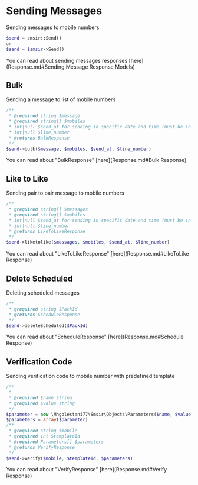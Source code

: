 # Sending Messages
Sending messages to mobile numbers
```php
$send = smsir::Send()
or
$send = $smsir->Send()
```

You can read about sending messages responses [here](Response.md#Sending Message Response Models)
## Bulk
Sending a message to list of mobile numbers
```php
/**
 * @required string $message
 * @required string[] $mobiles
 * int|null $send_at for sending in specific date and time (must be in unix)
 * int|null $line_number 
 * @returns BulkResponse
 */
$send->bulk($message, $mobiles, $send_at, $line_number)
```
You can read about "BulkResponse" [here](Response.md#Bulk Response)

## Like to Like
Sending pair to pair message to mobile numbers
```php
/**
 * @required string[] $messages
 * @required string[] $mobiles
 * int|null $send_at for sending in specific date and time (must be in unix)
 * int|null $line_number 
 * @returns LikeToLikeResponse
 */
$send->liketolike($messages, $mobiles, $send_at, $line_number)
```
You can read about "LikeToLikeResponse" [here](Response.md#LikeToLike Response)

## Delete Scheduled
Deleting scheduled messages
```php
/**
 * @required string $PackId 
 * @returns ScheduleResponse
 */
$send->deleteScheduled($PackId)
```
You can read about "ScheduleResponse" [here](Response.md#Schedule Response)

## Verification Code
Sending verification code to mobile number with predefined template
```php
/**
 * 
 * @required $name string
 * @required $value string
 */
$parameter = new \Mhgolestani77\Smsir\Objects\Parameters($name, $value)
$parameters = array($parameter) 
/**
 * @required string $mobile
 * @required int $templateId
 * @required Parameters[] $parameters
 * @returns VerifyResponse
 */
$send->Verify($mobile, $templateId, $parameters)
```
You can read about "VerifyResponse" [here](Response.md#Verify Response)

